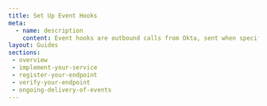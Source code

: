 ```yaml
---
title: Set Up Event Hooks
meta:
  - name: description
    content: Event hooks are outbound calls from Okta, sent when specified events occur in your Okta organization. Get information on eligible hooks and how to set up event hooks in this guide.
layout: Guides
sections:
 - overview
 - implement-your-service
 - register-your-endpoint
 - verify-your-endpoint
 - ongoing-delivery-of-events
---
```

